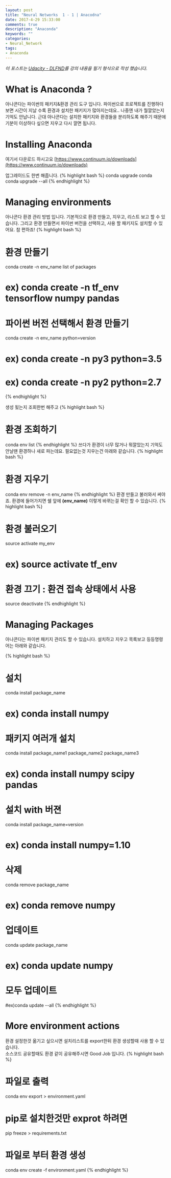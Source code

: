 ```yaml
---
layout: post
title: "Neural Networks  1 - 1 | Anacodna"
date: 2017-4-29 15:33:00
comments: true
description: "Anaconda"
keywords: ""
categories:
- Neural_Network
tags:
- Anaconda
---
```

*이 포스트는 [Udacity - DLFND](https://www.udacity.com/course/deep-learning-nanodegree-foundation--nd101)를 강의 내용을 필기 형식으로 작성 했습니다.*

# What is Anaconda ? 
아나콘다는 파이썬의 패키지&환경 관리 도구 입니다. 파이썬으로 프로젝트를 진행하다 보면 시간이 지날 수록 환경과 설치한 패키지가 많아지는데요.. 나중엔 내가 뭘깔았는지 기억도 안납니다. 
근대 아나콘다는 설치한 패키지와 환경들을 분리하도록 해주기 때문에 기분이 이상하다 싶으면 지우고 다시 깔면 됩니다. 

# Installing Anaconda
여기서 다운로드 하시고요 
[https://www.continuum.io/downloads](https://www.continuum.io/downloads) 

업그레이드도 한번 해줍니다.
{% highlight bash %}
conda upgrade conda
conda upgrade --all
{% endhighlight %}


# Managing environments
아나콘다 환경 관리 방법 입니다. 기본적으로 환경 만들고, 지우고, 리스트 보고 할 수 있습니다. 
그리고 환경 만들면서 파이썬 버전을 선택하고, 사용 할 패키지도 설치할 수 있어요. 참 편하죠!
{% highlight bash %}
# 환경 만들기
conda create -n env_name list of packages
# ex) conda create -n tf_env tensorflow numpy pandas
# 파이썬 버전 선택해서 환경 만들기
conda create -n env_name python=version
# ex) conda create -n py3 python=3.5
# ex) conda create -n py2 python=2.7
{% endhighlight %}

생성 됬는지 조회한번 해주고 
{% highlight bash %}
# 환경 조회하기 
conda env list
{% endhighlight %}
쓰다가 환경이 너무 많거나 뭐깔았는지 기억도 안날땐 환경하나 새로 파는데요.
필요없는것 지우는건 아래와 같습니다.
{% highlight bash %}
# 환경 지우기
conda env remove -n env_name
{% endhighlight %}
환경 만들고 불러와서 써야죠. 
환경에 들어가지면 쉘 앞에 **(env_name)** 이렇게 바뀌는걸 확인 할 수 있습니다.
{% highlight bash %}
# 환경 불러오기 
source activate my_env
# ex) source activate tf_env
# 환경 끄기 : 환견 접속 상태에서 사용
source deactivate 
{% endhighlight %}

# Managing Packages
아나콘다는 파이썬 패키지 관리도 할 수 있습니다. 
설치하고 지우고 목록보고 등등명령어는 아래와 같습니다. 

{% highlight bash %}
# 설치
conda install package_name        
# ex) conda install numpy  
# 패키지 여러개 설치  
conda install package_name1 package_name2 package_name3
# ex) conda install numpy scipy pandas

# 설치 with 버젼 
conda install package_name=version
# ex) conda install numpy=1.10

# 삭제
conda remove package_name
# ex) conda remove numpy

# 업데이트 
conda update package_name
# ex) conda update numpy

# 모두 업데이트
#ex)conda update --all
{% endhighlight %}

# More environment actions

환경 설정한것 옮기고 싶으시면 설치리스트를 export한뒤 환경 생성할때 사용 할 수 있습니다.  
소스코드 공유할때도 환경 같이 공유해주시면 Good Job 입니다. 
{% highlight bash %}
# 파일로 출력 
conda env export > environment.yaml
# pip로 설치한것만 exprot 하려면 
pip freeze > requirements.txt 
# 파일로 부터 환경 생성
conda env create -f environment.yaml
{% endhighlight %}
